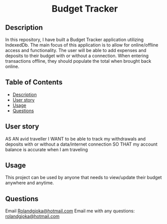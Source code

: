 
<h1 align="center">Budget Tracker </h1>


## Description
 In this repository, I have built a Budget Tracker application utilizing IndexedDb. The main focus of this  application is to allow for online/offline access and functionality. The user will be able to add expenses and deposits to their budget with or without a connection. When entering transactions offline, they should populate the total when brought back online.
## Table of Contents
- [Description](#description)
- [User story](#userstory)
- [Usage](#usage)
- [Questions](#questions)
## User story 
AS AN avid traveller
I WANT to be able to track my withdrawals and deposits with or without a data/internet connection
SO THAT my account balance is accurate when I am traveling
 
## Usage
 This project can be used by anyone that needs to view/update their budget anywhere and anytime.

## Questions
Email Rolandgjoka@hotmail.com
Email me with any questions: rolandgjoka@hotmail.com

  